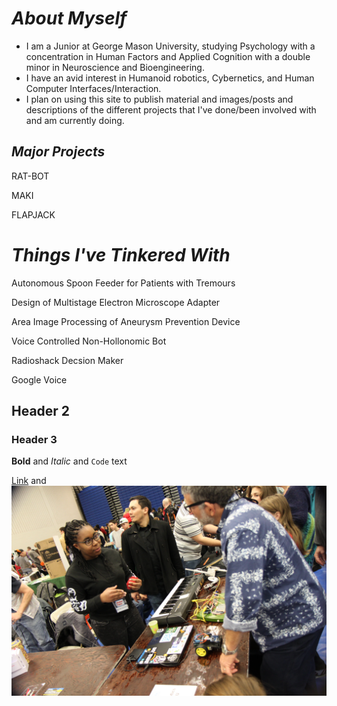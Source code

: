 # *About Myself*

- I am a Junior at George Mason University, studying Psychology with a concentration in Human Factors and Applied Cognition with a double minor in Neuroscience and Bioengineering.
- I have an avid interest in Humanoid robotics, Cybernetics, and Human Computer Interfaces/Interaction.
- I plan on using this site to publish material and images/posts and descriptions of the different projects that I've done/been involved with and am currently doing. 


## *Major Projects*
  
   RAT-BOT
  
   MAKI
  
   FLAPJACK
  
# *Things I've Tinkered With*

   Autonomous Spoon Feeder for Patients with Tremours
   
   Design of Multistage Electron Microscope Adapter
   
   Area Image Processing of Aneurysm Prevention Device

   Voice Controlled Non-Hollonomic Bot
  
   Radioshack Decsion Maker
  
   Google Voice
  
## Header 2
### Header 3

**Bold** and _Italic_ and `Code` text

[Link](url) and ![Image](IMG_7921.jpg)

